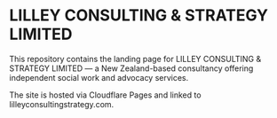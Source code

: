 # LILLEY CONSULTING & STRATEGY LIMITED

This repository contains the landing page for LILLEY CONSULTING & STRATEGY LIMITED — a New Zealand-based consultancy offering independent social work and advocacy services.

The site is hosted via Cloudflare Pages and linked to lilleyconsultingstrategy.com.
